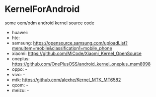 # KernelForAndroid
some oem/odm android kernel source code

* huawei:
* htc: 
* samsung: https://opensource.samsung.com/uploadList?menuItem=mobile&classification1=mobile_phone
* xiaomi: https://github.com/MiCode/Xiaomi_Kernel_OpenSource
* oneplus: https://github.com/OnePlusOSS/android_kernel_oneplus_msm8998
* oppo: -
* vivo: -
* mtk: https://github.com/alexhe/Kernel_MTK_MT6582
* qcom: -
* meizu: -
